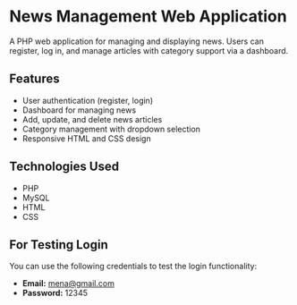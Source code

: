 # News Management Web Application

A PHP web application for managing and displaying news. Users can register, log in, and manage articles with category support via a dashboard.

## Features
- User authentication (register, login)
- Dashboard for managing news
- Add, update, and delete news articles
- Category management with dropdown selection
- Responsive HTML and CSS design

## Technologies Used
- PHP
- MySQL
- HTML
- CSS

## For Testing Login
You can use the following credentials to test the login functionality:  

- **Email:** mena@gmail.com  
- **Password:** 12345



